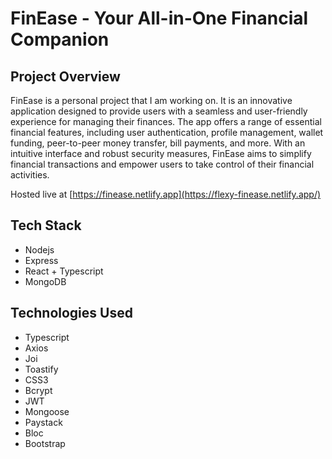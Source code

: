 # FinEase - Your All-in-One Financial Companion

## Project Overview

FinEase is a personal project that I am working on. It is an innovative application designed to provide users with a seamless and user-friendly experience for managing their finances. The app offers a range of essential financial features, including user authentication, profile management, wallet funding, peer-to-peer money transfer, bill payments, and more. With an intuitive interface and robust security measures, FinEase aims to simplify financial transactions and empower users to take control of their financial activities.

Hosted live at [https://finease.netlify.app](https://flexy-finease.netlify.app/)

## Tech Stack
- Nodejs
- Express
- React + Typescript
- MongoDB

## Technologies Used
- Typescript
- Axios
- Joi
- Toastify
- CSS3
- Bcrypt
- JWT
- Mongoose
- Paystack
- Bloc
- Bootstrap
